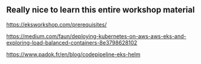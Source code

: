 ## Really nice to learn this entire workshop material

https://eksworkshop.com/prerequisites/

https://medium.com/faun/deploying-kubernetes-on-aws-aws-eks-and-exploring-load-balanced-containers-8e3798628102

https://www.padok.fr/en/blog/codepipeline-eks-helm
